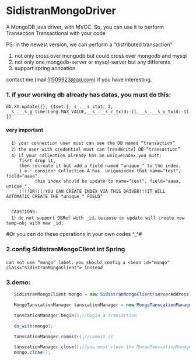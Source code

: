 # SidistranMongoDriver
A MongoDB java driver, with MVCC. So, you can use it to perform Transaction Transactional with your code

PS: in the newest version, we can perform a "distributed transaction"

1) not only cross over mongodb but could cross over mongodb and mysql
2) not only one mongodb-server or mysql-server but any differents
3) support spring annoation

contact me (mail:11509923@qq.com) if you have interesting.


### **1. if your working db already has datas, you must do this:**
`db.XX.update({}, {$set:{__s_.__s_stat: 2, __s_.__s_g_time:Long.MAX_VALUE,__s_.__s_c_txid:-1l,__s_.__s_u_txid:-1l})`

#### **very important**
```
  1）your connection user must can see the DB named “transaction”
  2）the user with credential must can [readWrite] DB-“transaction”
  4）if your collection already has an uniqueindex.you must:
     fisrt drop it,
     then recreate it but add a field named "unique_" to the index.
     i.e.: consider Collection A has  uniqueindex that name="test", field="aaaa".
           this index should be update to name="test", field="aaaa, unique_".
     !!!!OR!!!!YOU CAN CREATE INDEX VIA THIS DRIVER!!!IT WILL AUTOMATIC CREATE THE "unique_" FIELD" 
     
     
  CAUSTIONS:
  1）do not support DBRef with _id，because on update will create new temp-obj with new _id;
```
#Or you can do these operations in your own codes ^_^#


### **2.config SidistranMongoClient int Spring**
`can not use “mongo” label，you should config a <bean id="mongo" class="SidistranMongoClient"> instead`


### **3.demo:**
```java
   SidistranMongoClient mongo = new SidistranMongoClient(serverAddress, credentials);

   MongoTanscationManager tanscationManager = new MongoTanscationManager(mongo);//this is singleton

   tanscationManager.begin();//begin a transaction

   do_with(mongo);

   tanscationManager.commit();//commit it

   tanscationManager.close();//you must close the MongoTanscationManager if won't use anymore
   mongo.close();
```


